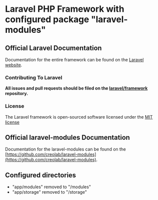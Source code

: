 # Laravel PHP Framework with configured package "laravel-modules"

## Official Laravel Documentation

Documentation for the entire framework can be found on the [Laravel website](http://laravel.com/docs).

### Contributing To Laravel

**All issues and pull requests should be filed on the [laravel/framework](http://github.com/laravel/framework) repository.**

### License

The Laravel framework is open-sourced software licensed under the [MIT license](http://opensource.org/licenses/MIT)


## Official laravel-modules Documentation

Documentation for the laravel-modules can be found on the [https://github.com/creolab/laravel-modules](https://github.com/creolab/laravel-modules).

## Configured directories

* "app/modules" removed to "/modules"
* "app/storage" removed to "/storage"

